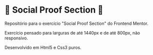 # 🎫 Social Proof Section 🎫 #
Repositório para o exercício "Social Proof Section" do Frontend Mentor.

Exercício pensado para larguras de até 1440px e de até 800px, não responsivo.



Desenvolvido em Html5 e Css3 puros.

